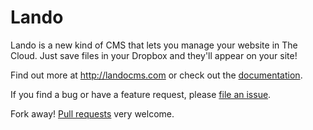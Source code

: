 Lando
=====

Lando is a new kind of CMS that lets you manage your website in The Cloud. Just save files in your Dropbox and they'll appear on your site!

Find out more at <http://landocms.com> or check out the [documentation][docs].

If you find a bug or have a feature request, please [file an issue][issues].

Fork away! [Pull requests][pulls] very welcome.

[docs]: http://landocms.com/docs/install-update
[issues]: https://github.com/samrayner/Lando/issues
[pulls]: https://github.com/samrayner/Lando/pulls